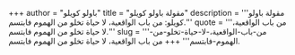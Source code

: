 +++
author = "باولو كويلو"
title = "مقولة باولو كويلو"
description = '''مقولة باولو كويلو: من باب الواقعية، لا حياة تخلو من الهموم فابتسم.'''
quote = '''من باب الواقعية، لا حياة تخلو من الهموم فابتسم.'''
slug = '''من-باب-الواقعية،-لا-حياة-تخلو-من-الهموم-فابتسم'''
+++
من باب الواقعية، لا حياة تخلو من الهموم فابتسم.
